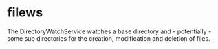 # filews
The DirectoryWatchService watches a base directory and - potentially - some sub directories
for the creation, modification and deletion of files.
